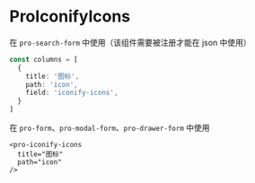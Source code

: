 # ProIconifyIcons
在 `pro-search-form` 中使用（该组件需要被注册才能在 json 中使用）
```ts
const columns = [
  {
    title: '图标',
    path: 'icon',
    field: 'iconify-icons',
  }
]
```

在 `pro-form`、`pro-modal-form`、`pro-drawer-form` 中使用
```tsx
<pro-iconify-icons
  title="图标"
  path="icon"
/>
```
